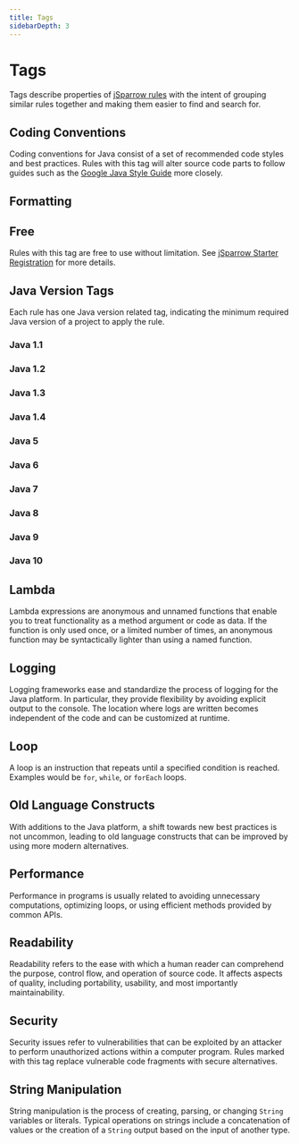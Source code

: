 ```yaml
---
title: Tags
sidebarDepth: 3
---
```


# Tags

Tags describe properties of [jSparrow rules](/rules/) with the intent of grouping similar rules together and making them easier to find and search for. 

## Coding Conventions

Coding conventions for Java consist of a set of recommended code styles and best practices. 
Rules with this tag will alter source code parts to follow guides such as the [Google Java Style Guide](https://google.github.io/styleguide/javaguide.html) more closely. 

<Tag tag-name="Coding Conventions" />

## Formatting

<Tag tag-name="Formatting" />

## Free

Rules with this tag are free to use without limitation. See [jSparrow Starter Registration](/eclipse/jsparrow-starter-registration.html) for more details.

<Tag tag-name="Free" />

## Java Version Tags

Each rule has one Java version related tag, indicating the minimum required Java version of a project to apply the rule. 

### Java 1.1

<Tag tag-name="Java 1.1" />

### Java 1.2 

<Tag tag-name="Java 1.2" />

### Java 1.3

<Tag tag-name="Java 1.3" />

### Java 1.4

<Tag tag-name="Java 1.4" />

### Java 5

<Tag tag-name="Java 5" />

### Java 6

<Tag tag-name="Java 6" />

### Java 7

<Tag tag-name="Java 7" />

### Java 8

<Tag tag-name="Java 8" />

### Java 9

<Tag tag-name="Java 9" />

### Java 10

<Tag tag-name="Java 10" />

## Lambda

Lambda expressions are anonymous and unnamed functions that enable you to treat functionality as a method argument or code as data. 
If the function is only used once, or a limited number of times, an anonymous function may be syntactically lighter than using a named function. 

<Tag tag-name="Lambda" />

## Logging

Logging frameworks ease and standardize the process of logging for the Java platform. In particular, they provide flexibility by avoiding explicit output to the console. The location where logs are written becomes independent of the code and can be customized at runtime.

<Tag tag-name="Logging" />

## Loop

A loop is an instruction that repeats until a specified condition is reached. Examples would be `for`, `while`, or `forEach` loops. 

<Tag tag-name="Loop" />

## Old Language Constructs

With additions to the Java platform, a shift towards new best practices is not uncommon, leading to old language constructs that can be improved by using more modern alternatives. 

<Tag tag-name="Old Language Constructs" />

## Performance

Performance in programs is usually related to avoiding unnecessary computations, optimizing loops, or using efficient methods provided by common APIs. 

<Tag tag-name="Performance" />

## Readability

Readability refers to the ease with which a human reader can comprehend the purpose, control flow, and operation of source code. It affects aspects of quality, including portability, usability, and most importantly maintainability.

<Tag tag-name="Readability" />

## Security

Security issues refer to vulnerabilities that can be exploited by an attacker to perform unauthorized actions within a computer program. 
Rules marked with this tag replace vulnerable code fragments with secure alternatives. 

<Tag tag-name="Security" />

## String Manipulation

String manipulation is the process of creating, parsing, or changing `String` variables or literals. Typical operations on strings include a concatenation of values or the creation of a `String` output based on the input of another type. 

<Tag tag-name="String Manipulation" />